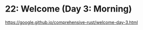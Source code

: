 # 22: Welcome (Day 3: Morning)

https://google.github.io/comprehensive-rust/welcome-day-3.html

<!-- MarkdownTOC -->

<!-- /MarkdownTOC -->
